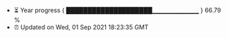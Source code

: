 - ⏳ Year progress { ████████████████████▁▁▁▁▁▁▁▁▁▁ } 66.79 %
- ⏰ Updated on Wed, 01 Sep 2021 18:23:35 GMT

